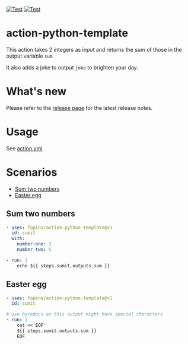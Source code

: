 [![Test](https://github.com/fopina/action-docker-image-updater/actions/workflows/test.yml/badge.svg)](https://github.com/fopina/action-docker-image-updater/actions/workflows/test.yml)
[![Test](https://github.com/fopina/action-docker-image-updater/actions/workflows/publish-image.yml/badge.svg)](https://github.com/fopina/action-docker-image-updater/actions/workflows/publish-image.yml)

# action-python-template

This action takes 2 integers as input and returns the sum of those in the output variable `sum`.

It also adds a joke to output `joke` to brighten your day.

# What's new

Please refer to the [release page](https://github.com/fopina/action-docker-image-updater/releases/latest) for the latest release notes.

# Usage

See [action.yml](action.yml)

# Scenarios

- [Sum two numbers](#sum-two-numbers)
- [Easter egg](#easter-egg)

## Sum two numbers

```yaml
- uses: fopina/action-python-template@v1
  id: sumit
  with:
    number-one: 3
    number-two: 5

- run: |
    echo ${{ steps.sumit.outputs.sum }}      
```

## Easter egg

```yaml
- uses: fopina/action-python-template@v1
  id: sumit

# use heredocs as this output might have special characters
- run: |
    cat <<'EOF'
    ${{ steps.sumit.outputs.sum }}
    EOF
```
